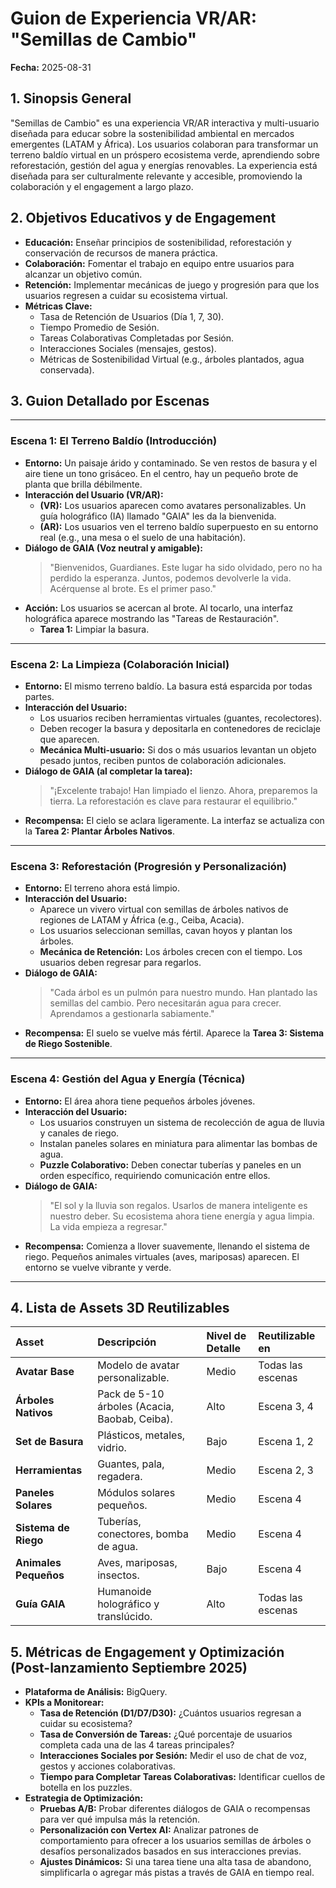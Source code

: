# Guion de Experiencia VR/AR: "Semillas de Cambio"

**Fecha:** 2025-08-31

## 1. Sinopsis General

"Semillas de Cambio" es una experiencia VR/AR interactiva y multi-usuario diseñada para educar sobre la sostenibilidad ambiental en mercados emergentes (LATAM y África). Los usuarios colaboran para transformar un terreno baldío virtual en un próspero ecosistema verde, aprendiendo sobre reforestación, gestión del agua y energías renovables. La experiencia está diseñada para ser culturalmente relevante y accesible, promoviendo la colaboración y el engagement a largo plazo.

## 2. Objetivos Educativos y de Engagement

- **Educación:** Enseñar principios de sostenibilidad, reforestación y conservación de recursos de manera práctica.
- **Colaboración:** Fomentar el trabajo en equipo entre usuarios para alcanzar un objetivo común.
- **Retención:** Implementar mecánicas de juego y progresión para que los usuarios regresen a cuidar su ecosistema virtual.
- **Métricas Clave:**
    - Tasa de Retención de Usuarios (Día 1, 7, 30).
    - Tiempo Promedio de Sesión.
    - Tareas Colaborativas Completadas por Sesión.
    - Interacciones Sociales (mensajes, gestos).
    - Métricas de Sostenibilidad Virtual (e.g., árboles plantados, agua conservada).

## 3. Guion Detallado por Escenas

---

### **Escena 1: El Terreno Baldío (Introducción)**

- **Entorno:** Un paisaje árido y contaminado. Se ven restos de basura y el aire tiene un tono grisáceo. En el centro, hay un pequeño brote de planta que brilla débilmente.
- **Interacción del Usuario (VR/AR):**
    - **(VR):** Los usuarios aparecen como avatares personalizables. Un guía holográfico (IA) llamado "GAIA" les da la bienvenida.
    - **(AR):** Los usuarios ven el terreno baldío superpuesto en su entorno real (e.g., una mesa o el suelo de una habitación).
- **Diálogo de GAIA (Voz neutral y amigable):**
    > "Bienvenidos, Guardianes. Este lugar ha sido olvidado, pero no ha perdido la esperanza. Juntos, podemos devolverle la vida. Acérquense al brote. Es el primer paso."
- **Acción:** Los usuarios se acercan al brote. Al tocarlo, una interfaz holográfica aparece mostrando las "Tareas de Restauración".
    - **Tarea 1:** Limpiar la basura.

---

### **Escena 2: La Limpieza (Colaboración Inicial)**

- **Entorno:** El mismo terreno baldío. La basura está esparcida por todas partes.
- **Interacción del Usuario:**
    - Los usuarios reciben herramientas virtuales (guantes, recolectores).
    - Deben recoger la basura y depositarla en contenedores de reciclaje que aparecen.
    - **Mecánica Multi-usuario:** Si dos o más usuarios levantan un objeto pesado juntos, reciben puntos de colaboración adicionales.
- **Diálogo de GAIA (al completar la tarea):**
    > "¡Excelente trabajo! Han limpiado el lienzo. Ahora, preparemos la tierra. La reforestación es clave para restaurar el equilibrio."
- **Recompensa:** El cielo se aclara ligeramente. La interfaz se actualiza con la **Tarea 2: Plantar Árboles Nativos**.

---

### **Escena 3: Reforestación (Progresión y Personalización)**

- **Entorno:** El terreno ahora está limpio.
- **Interacción del Usuario:**
    - Aparece un vivero virtual con semillas de árboles nativos de regiones de LATAM y África (e.g., Ceiba, Acacia).
    - Los usuarios seleccionan semillas, cavan hoyos y plantan los árboles.
    - **Mecánica de Retención:** Los árboles crecen con el tiempo. Los usuarios deben regresar para regarlos.
- **Diálogo de GAIA:**
    > "Cada árbol es un pulmón para nuestro mundo. Han plantado las semillas del cambio. Pero necesitarán agua para crecer. Aprendamos a gestionarla sabiamente."
- **Recompensa:** El suelo se vuelve más fértil. Aparece la **Tarea 3: Sistema de Riego Sostenible**.

---

### **Escena 4: Gestión del Agua y Energía (Técnica)**

- **Entorno:** El área ahora tiene pequeños árboles jóvenes.
- **Interacción del Usuario:**
    - Los usuarios construyen un sistema de recolección de agua de lluvia y canales de riego.
    - Instalan paneles solares en miniatura para alimentar las bombas de agua.
    - **Puzzle Colaborativo:** Deben conectar tuberías y paneles en un orden específico, requiriendo comunicación entre ellos.
- **Diálogo de GAIA:**
    > "El sol y la lluvia son regalos. Usarlos de manera inteligente es nuestro deber. Su ecosistema ahora tiene energía y agua limpia. La vida empieza a regresar."
- **Recompensa:** Comienza a llover suavemente, llenando el sistema de riego. Pequeños animales virtuales (aves, mariposas) aparecen. El entorno se vuelve vibrante y verde.

---

## 4. Lista de Assets 3D Reutilizables

| Asset | Descripción | Nivel de Detalle | Reutilizable en |
| :--- | :--- | :--- | :--- |
| **Avatar Base** | Modelo de avatar personalizable. | Medio | Todas las escenas |
| **Árboles Nativos** | Pack de 5-10 árboles (Acacia, Baobab, Ceiba). | Alto | Escena 3, 4 |
| **Set de Basura** | Plásticos, metales, vidrio. | Bajo | Escena 1, 2 |
| **Herramientas** | Guantes, pala, regadera. | Medio | Escena 2, 3 |
| **Paneles Solares** | Módulos solares pequeños. | Medio | Escena 4 |
| **Sistema de Riego** | Tuberías, conectores, bomba de agua. | Medio | Escena 4 |
| **Animales Pequeños** | Aves, mariposas, insectos. | Bajo | Escena 4 |
| **Guía GAIA** | Humanoide holográfico y translúcido. | Alto | Todas las escenas |

## 5. Métricas de Engagement y Optimización (Post-lanzamiento Septiembre 2025)

- **Plataforma de Análisis:** BigQuery.
- **KPIs a Monitorear:**
    - **Tasa de Retención (D1/D7/D30):** ¿Cuántos usuarios regresan a cuidar su ecosistema?
    - **Tasa de Conversión de Tareas:** ¿Qué porcentaje de usuarios completa cada una de las 4 tareas principales?
    - **Interacciones Sociales por Sesión:** Medir el uso de chat de voz, gestos y acciones colaborativas.
    - **Tiempo para Completar Tareas Colaborativas:** Identificar cuellos de botella en los puzzles.
- **Estrategia de Optimización:**
    - **Pruebas A/B:** Probar diferentes diálogos de GAIA o recompensas para ver qué impulsa más la retención.
    - **Personalización con Vertex AI:** Analizar patrones de comportamiento para ofrecer a los usuarios semillas de árboles o desafíos personalizados basados en sus interacciones previas.
    - **Ajustes Dinámicos:** Si una tarea tiene una alta tasa de abandono, simplificarla o agregar más pistas a través de GAIA en tiempo real.
